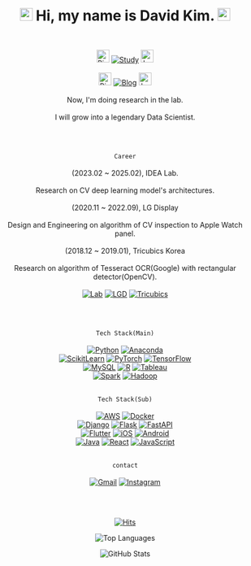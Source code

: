 <div align="center">

# <img src="https://raw.githubusercontent.com/Tarikul-Islam-Anik/Animated-Fluent-Emojis/master/Emojis/Hand%20gestures/Hand%20with%20Fingers%20Splayed.png" alt="Hand with Fingers Splayed" width="25" height="25" /> Hi, my name is David Kim. <img src="https://raw.githubusercontent.com/Tarikul-Islam-Anik/Animated-Fluent-Emojis/master/Emojis/Smilies/Smiling%20Face%20with%20Sunglasses.png" alt="Sunglasses" width="25" height="25" />

<br/>

<img src="https://raw.githubusercontent.com/Tarikul-Islam-Anik/Animated-Fluent-Emojis/master/Emojis/Hand%20gestures/Backhand%20Index%20Pointing%20Right.png" alt="Right" width="25" height="25" /> [![Study](https://img.shields.io/badge/Study-3776AB?style=flat-square&logo=Bookstack&logoColor=white)](https://github.com/HiMyNameIsDavidKim/Study) <img src="https://raw.githubusercontent.com/Tarikul-Islam-Anik/Animated-Fluent-Emojis/master/Emojis/Hand%20gestures/Backhand%20Index%20Pointing%20Left.png" alt="Left" width="25" height="25" />
<br/><br/>
<img src="https://raw.githubusercontent.com/Tarikul-Islam-Anik/Animated-Fluent-Emojis/master/Emojis/Hand%20gestures/Backhand%20Index%20Pointing%20Right.png" alt="Right" width="25" height="25" /> [![Blog](https://img.shields.io/badge/Blog-EA4335?style=flat-square&logo=tistory&logoColor=white)](https://davidlds.tistory.com/) <img src="https://raw.githubusercontent.com/Tarikul-Islam-Anik/Animated-Fluent-Emojis/master/Emojis/Hand%20gestures/Backhand%20Index%20Pointing%20Left.png" alt="Left" width="25" height="25" />
<br/><br/>
Now, I'm doing research in the lab.
<br/><br/>
I will grow into a legendary Data Scientist.
<br/><br/>

<br/> 

`Career`
<br/><br/>
(2023.02 ~ 2025.02), IDEA Lab.
<br/><br/>
Research on CV deep learning model's architectures.
<br/><br/>
(2020.11 ~ 2022.09), LG Display
<br/><br/>
Design and Engineering on algorithm of CV inspection to Apple Watch panel.
<br/><br/>
(2018.12 ~ 2019.01), Tricubics Korea
<br/><br/>
Research on algorithm of Tesseract OCR(Google) with rectangular detector(OpenCV).
<br/><br/>
 [![Lab](https://img.shields.io/badge/Idea_Lab-3776AB?style=plastic&logo=Electron&logoColor=white)](https://ideakhu.wixsite.com/home)
 [![LGD](https://img.shields.io/badge/LG_Display-A50034?style=plastic&logo=lg&logoColor=white)](https://www.lgdisplay.com/)
 [![Tricubics](https://img.shields.io/badge/Tricubics-009688?style=plastic&logo=apachenetbeanside&logoColor=white)](https://www.tricubics.com/)
<br/><br/>

<br/>

`Tech Stack(Main)`
<br/><br/>
[![Python](https://img.shields.io/badge/Python-3776AB?style=flat-square&logo=Python&logoColor=white)](https://python.org)
[![Anaconda](https://img.shields.io/badge/Anaconda-6DB33F?style=flat-square&logo=Anaconda&logoColor=white)](https://www.anaconda.com/)
<br/>
[![ScikitLearn](https://img.shields.io/badge/ScikitLearn-F7931E?style=flat-square&logo=scikit-learn&logoColor=white)](https://scikit-learn.org/)
[![PyTorch](https://img.shields.io/badge/PyTorch-EE4C2C?style=flat-square&logo=PyTorch&logoColor=white)](https://pytorch.org/)
[![TensorFlow](https://img.shields.io/badge/TensorFlow-FF6F00?style=flat-square&logo=TensorFlow&logoColor=white)](https://www.tensorflow.org/)
<br/>
[![MySQL](https://img.shields.io/badge/MySQL-4479A1?style=flat-square&logo=MySQL&logoColor=white)](https://www.mysql.com/)
[![R](https://img.shields.io/badge/R-276DC3?style=flat-square&logo=R&logoColor=white)](https://www.r-project.org/)
[![Tableau](https://img.shields.io/badge/Tableau-E97627?style=flat-square&logo=polestar&logoColor=white)](https://www.tableau.com/)
<br/>
[![Spark](https://img.shields.io/badge/Spark-E25A1C?style=flat-square&logo=ApacheSpark&logoColor=white)](https://spark.apache.org/)
[![Hadoop](https://img.shields.io/badge/Hadoop-66CCFF?style=flat-square&logo=ApacheHadoop&logoColor=white)](https://hadoop.apache.org/)
<br/><br/>

`Tech Stack(Sub)`
<br/><br/>
[![AWS](https://img.shields.io/badge/AWS-232F3E?style=flat-square&logo=amazonwebservices&logoColor=white)](https://aws.amazon.com/)
[![Docker](https://img.shields.io/badge/Docker-2496ED?style=flat-square&logo=Docker&logoColor=white)](https://www.docker.com/)
<br/>
[![Django](https://img.shields.io/badge/Django-092E20?style=flat-square&logo=Django&logoColor=white)](https://www.djangoproject.com/)
[![Flask](https://img.shields.io/badge/Flask-000000?style=flat-square&logo=Flask&logoColor=white)](https://flask.palletsprojects.com/)
[![FastAPI](https://img.shields.io/badge/FastAPI-009688?style=flat-square&logo=FastAPI&logoColor=white)](https://fastapi.tiangolo.com/)
<br/>
[![Flutter](https://img.shields.io/badge/Flutter-02569B?style=flat-square&logo=Flutter&logoColor=white)](https://flutter.dev/)
[![iOS](https://img.shields.io/badge/iOS-000000?style=flat-square&logo=Apple&logoColor=white)](https://developer.apple.com/ios/)
[![Android](https://img.shields.io/badge/Android-3DDC84?style=flat-square&logo=Android&logoColor=white)](https://developer.android.com/)
<br/>
[![Java](https://img.shields.io/badge/Java-2F2625?style=flat-square&logo=coffeescript&logoColor=white)](https://www.java.com/)
[![React](https://img.shields.io/badge/React-61DAFB?style=flat-square&logo=React&logoColor=white)](https://reactjs.org/)
[![JavaScript](https://img.shields.io/badge/javascript-F7DF1E?style=flat-square&logo=javascript&logoColor=white)](https://developer.mozilla.org/en-US/docs/Web/JavaScript)
<br/><br/>

`contact`
<br/><br/>
[![Gmail](https://img.shields.io/badge/Gmail-EA4335?style=flat-square&logo=Gmail&logoColor=white)](mailto:rkfka1401@gmail.com)
[![Instagram](https://img.shields.io/badge/Instagram-CB3F7C?style=flat-square&logo=Instagram&logoColor=white)](https://www.instagram.com/ga_lahm/)
<br/><br/>

<br/>

[![Hits](https://hits.seeyoufarm.com/api/count/incr/badge.svg?url=https%3A%2F%2Fgithub.com%2FHiMyNameIsDavidKim%2Fhit-counter&count_bg=%2300DFFF&title_bg=%23555555&icon=&icon_color=%23E7E7E7&title=%F0%9F%98%86&edge_flat=false)](https://hits.seeyoufarm.com)

![Top Languages](https://github-readme-stats.vercel.app/api/top-langs/?username=HiMyNameIsDavidKim&layout=compact&bg_color=30,e96443,904e95&title_color=fff&text_color=fff)

![GitHub Stats](https://github-readme-stats.vercel.app/api?username=HiMyNameIsDavidKim&show_icons=true&include_all_commits=true&bg_color=30,e96443,904e95&title_color=fff&text_color=fff)

</div>
